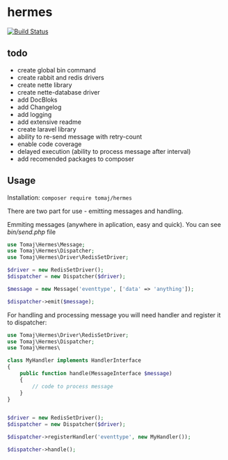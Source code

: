 # hermes

[![Build Status](https://travis-ci.org/tomaj/hermes.svg)](https://travis-ci.org/tomaj/hermes)

## todo

* create global bin command
* create rabbit and redis drivers
* create nette library
* create nette-database driver
* add DocBloks
* add Changelog
* add logging
* add extensive readme
* create laravel library
* ability to re-send message with retry-count
* enable code coverage
* delayed execution (ability to process message after interval)
* add recomended packages to composer


## Usage

Installation: ```composer require tomaj/hermes```

There are two part for use - emitting messages and handling.

Emmiting messages (anywhere in aplication, easy and quick). You can see *bin/send.php* file

```php
use Tomaj\Hermes\Message;
use Tomaj\Hermes\Dispatcher;
use Tomaj\Hermes\Driver\RedisSetDriver;

$driver = new RedisSetDriver();
$dispatcher = new Dispatcher($driver);

$message = new Message('eventtype', ['data' => 'anything']);

$dispatcher->emit($message);

```


For handling and processing message you will need handler and register it to dispatcher:

```php
use Tomaj\Hermes\Driver\RedisSetDriver;
use Tomaj\Hermes\Dispatcher;
use Tomaj\Hermes\

class MyHandler implements HandlerInterface
{
	public function handle(MessageInterface $message)
    {
    	// code to process message
    }
}


$driver = new RedisSetDriver();
$dispatcher = new Dispatcher($driver);

$dispatcher->registerHandler('eventtype', new MyHandler());

$dispatcher->handle();
```